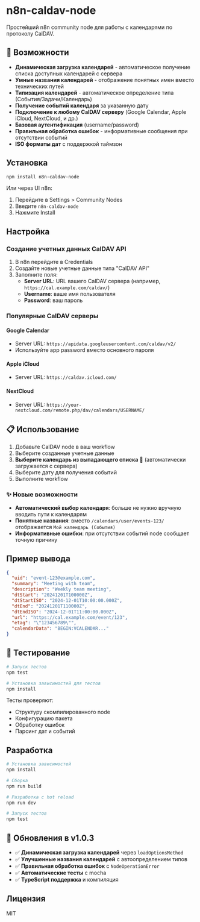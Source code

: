# n8n-caldav-node

Простейший n8n community node для работы с календарями по протоколу CalDAV.

## 🚀 Возможности

- **Динамическая загрузка календарей** - автоматическое получение списка доступных календарей с сервера
- **Умные названия календарей** - отображение понятных имен вместо технических путей  
- **Типизация календарей** - автоматическое определение типа (События/Задачи/Календарь)
- **Получение событий календаря** за указанную дату
- **Подключение к любому CalDAV серверу** (Google Calendar, Apple iCloud, NextCloud, и др.)
- **Базовая аутентификация** (username/password)
- **Правильная обработка ошибок** - информативные сообщения при отсутствии событий
- **ISO форматы дат** с поддержкой таймзон

## Установка

```bash
npm install n8n-caldav-node
```

Или через UI n8n:
1. Перейдите в Settings > Community Nodes
2. Введите `n8n-caldav-node`
3. Нажмите Install

## Настройка

### Создание учетных данных CalDAV API

1. В n8n перейдите в Credentials
2. Создайте новые учетные данные типа "CalDAV API"
3. Заполните поля:
   - **Server URL**: URL вашего CalDAV сервера (например, `https://cal.example.com/caldav/`)
   - **Username**: ваше имя пользователя
   - **Password**: ваш пароль

### Популярные CalDAV серверы

#### Google Calendar
- Server URL: `https://apidata.googleusercontent.com/caldav/v2/`
- Используйте app password вместо основного пароля

#### Apple iCloud
- Server URL: `https://caldav.icloud.com/`

#### NextCloud
- Server URL: `https://your-nextcloud.com/remote.php/dav/calendars/USERNAME/`

## 📋 Использование

1. Добавьте CalDAV node в ваш workflow
2. Выберите созданные учетные данные
3. **Выберите календарь из выпадающего списка** 📅 (автоматически загружается с сервера)
4. Выберите дату для получения событий
5. Выполните workflow

### ✨ Новые возможности

- **Автоматический выбор календаря**: больше не нужно вручную вводить пути к календарям
- **Понятные названия**: вместо `/calendars/user/events-123/` отображается `Мой календарь (События)`
- **Информативные ошибки**: при отсутствии событий node сообщает точную причину

## Пример вывода

```json
{
  "uid": "event-123@example.com",
  "summary": "Meeting with team",
  "description": "Weekly team meeting",
  "dtStart": "20241201T100000Z",
  "dtStartISO": "2024-12-01T10:00:00.000Z",
  "dtEnd": "20241201T110000Z", 
  "dtEndISO": "2024-12-01T11:00:00.000Z",
  "url": "https://cal.example.com/event/123",
  "etag": "\"123456789\"",
  "calendarData": "BEGIN:VCALENDAR..."
}
```

## 🧪 Тестирование

```bash
# Запуск тестов
npm test

# Установка зависимостей для тестов
npm install
```

Тесты проверяют:
- Структуру скомпилированного node
- Конфигурацию пакета
- Обработку ошибок
- Парсинг дат и событий

## Разработка

```bash
# Установка зависимостей
npm install

# Сборка
npm run build

# Разработка с hot reload
npm run dev

# Запуск тестов
npm test
```

## 🔧 Обновления в v1.0.3

- ✅ **Динамическая загрузка календарей** через `loadOptionsMethod`
- ✅ **Улучшенные названия календарей** с автоопределением типов
- ✅ **Правильная обработка ошибок** с `NodeOperationError`
- ✅ **Автоматические тесты** с mocha
- ✅ **TypeScript поддержка** и компиляция

## Лицензия

MIT 